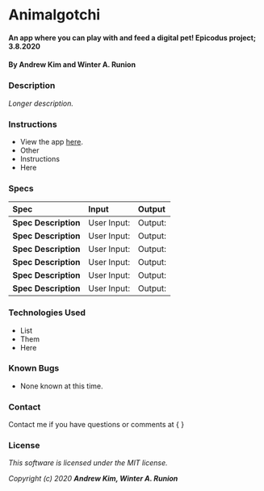 # Animalgotchi

#### An app where you can play with and feed a digital pet! Epicodus project; 3.8.2020

#### By **Andrew Kim and Winter A. Runion**

### Description
_Longer description._ 

### Instructions

* View the app [here]().
* Other
* Instructions
* Here

### Specs
| Spec | Input | Output |
| :-------------     | :------------- | :------------- |
| **Spec Description**  | User Input: | Output: |
| **Spec Description**  | User Input: | Output: |
| **Spec Description**  | User Input: | Output: |
| **Spec Description**  | User Input: | Output: |
| **Spec Description**  | User Input: | Output: |
| **Spec Description**  | User Input: | Output: |

### Technologies Used
* List
* Them
* Here

### Known Bugs
* None known at this time.

### Contact

Contact me if you have questions or comments at { }

### License
_This software is licensed under the MIT license._

_Copyright (c) 2020 **Andrew Kim, Winter A. Runion**_